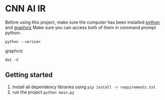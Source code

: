 # CNN AI IR

Before using this project, make sure the computer has been installed [python](https://www.python.org/downloads/) and [graphviz](https://graphviz.org/download/)
Make sure you can access both of them in command prompt
python:

```
python --version
```

graphviz

```
dot -V
```

## Getting started

1. Install all dependency libraries using `pip install -r requirements.txt`
2. run the project `python main.py`
